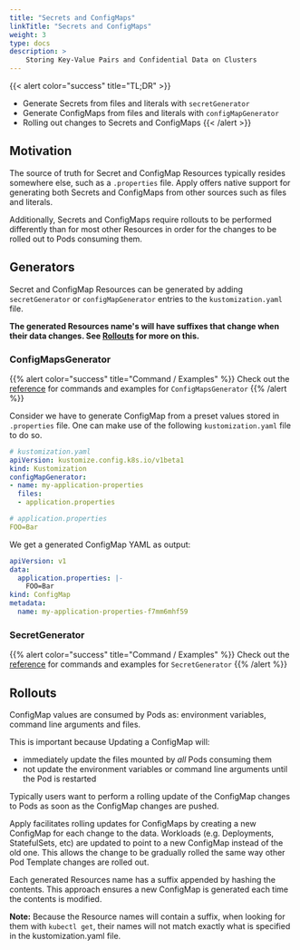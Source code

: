```yaml
---
title: "Secrets and ConfigMaps"
linkTitle: "Secrets and ConfigMaps"
weight: 3
type: docs
description: >
    Storing Key-Value Pairs and Confidential Data on Clusters
---
```



{{< alert color="success" title="TL;DR" >}}
- Generate Secrets from files and literals with `secretGenerator`
- Generate ConfigMaps from files and literals with `configMapGenerator`
- Rolling out changes to Secrets and ConfigMaps
{{< /alert >}}

## Motivation

The source of truth for Secret and ConfigMap Resources typically resides
somewhere else, such as a `.properties` file.  Apply offers native support
for generating both Secrets and ConfigMaps from other sources such as files and
literals.

Additionally, Secrets and ConfigMaps require rollouts to be performed
differently than for most other Resources in order for the changes to be
rolled out to Pods consuming them.

## Generators

Secret and ConfigMap Resources can be generated by adding `secretGenerator`
or `configMapGenerator` entries to the `kustomization.yaml` file.

**The generated Resources name's will have suffixes that change when their data
changes.  See [Rollouts](#rollouts) for more on this.**

### ConfigMapsGenerator

{{% alert color="success" title="Command / Examples" %}}
Check out the [reference](/cli-experimental/references/kustomize/configmapgenerator/) for commands and examples for `ConfigMapsGenerator`
{{% /alert %}}

Consider we have to generate ConfigMap from a preset values stored in `.properties` file. One can make use
of the following `kustomization.yaml` file to do so.

```yaml
# kustomization.yaml
apiVersion: kustomize.config.k8s.io/v1beta1
kind: Kustomization
configMapGenerator:
- name: my-application-properties
  files:
  - application.properties

```

```yaml
# application.properties
FOO=Bar
```

We get a generated ConfigMap YAML as output:

```yaml
apiVersion: v1
data:
  application.properties: |-
    FOO=Bar
kind: ConfigMap
metadata:
  name: my-application-properties-f7mm6mhf59
```

### SecretGenerator
{{% alert color="success" title="Command / Examples" %}}
Check out the [reference](/cli-experimental/references/kubectl/secretegenerator/) for commands and examples
for `SecretGenerator`
{{% /alert %}}

## Rollouts

ConfigMap values are consumed by Pods as: environment variables, command line arguments and files.

This is important because Updating a ConfigMap will:

- immediately update the files mounted by *all* Pods consuming them
- not update the environment variables or command line arguments until the Pod is restarted

Typically users want to perform a rolling update of the ConfigMap changes to Pods as soon as
the ConfigMap changes are pushed.

Apply facilitates rolling updates for ConfigMaps by creating a new ConfigMap
for each change to the data.  Workloads (e.g. Deployments, StatefulSets, etc) are updated to point to a new
ConfigMap instead of the old one.  This allows the change to be gradually rolled the same way
other Pod Template changes are rolled out.

Each generated Resources name has a suffix appended by hashing the contents.  This approach ensures a new
ConfigMap is generated each time the contents is modified.

**Note:** Because the Resource names will contain a suffix, when looking for them with `kubectl get`,
their names will not match exactly what is specified in the kustomization.yaml file.